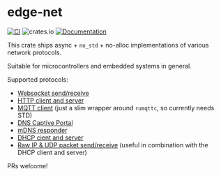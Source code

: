 # edge-net

[![CI](https://github.com/ivmarkov/edge-net/actions/workflows/ci.yml/badge.svg)](https://github.com/ivmarkov/edge-net/actions/workflows/ci.yml)
![crates.io](https://img.shields.io/crates/v/edge-net.svg)
[![Documentation](https://docs.rs/edge-net/badge.svg)](https://docs.rs/edge-net)

This crate ships async + `no_std` + no-alloc implementations of various network protocols.

Suitable for microcontrollers and embedded systems in general.

Supported protocols:
* [Websocket send/receive](edge-ws)
* [HTTP client and server](edge-http)
* [MQTT client](edge-mqtt) (just a slim wrapper around `rumqttc`, so currently needs STD)
* [DNS Captive Portal](edge-captive)
* [mDNS responder](edge-mdns)
* [DHCP cient and server](edge-dhcp)
* [Raw IP & UDP packet send/receive](edge-raw) (useful in combination with the DHCP client and server)

PRs welcome!
